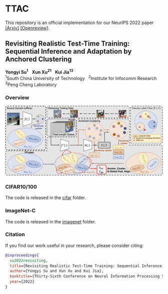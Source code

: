 # TTAC

This repository is an official implementation for our NeurIPS 2022 paper [\[Arxiv\]](https://arxiv.org/abs/2206.02721) [\[Openreview\]](https://openreview.net/forum?id=W-_4hgRkwb).

## Revisiting Realistic Test-Time Training: Sequential Inference and Adaptation by Anchored Clustering

**Yongyi Su<sup>1</sup>** &nbsp; **Xun Xu<sup>21</sup>** &nbsp; **Kui Jia<sup>13</sup>**
<br>
<sup>1</sup>South China University of Technology &nbsp; <sup>2</sup>Institute for Infocomm Research &nbsp; <sup>3</sup>Peng Cheng Laboratory
<br>


### Overview

![](./imgs/Overview_v1.png)


### CIFAR10/100

The code is released in the [cifar](cifar) folder.

### ImageNet-C

The code is released in the [imagenet](imagenet) folder.

### Citation

If you find our work useful in your research, please consider citing:

```bibtex
@inproceedings{
  su2022revisiting,
  title={Revisiting Realistic Test-Time Training: Sequential Inference and Adaptation by Anchored Clustering},
  author={Yongyi Su and Xun Xu and Kui Jia},
  booktitle={Thirty-Sixth Conference on Neural Information Processing Systems},
  year={2022}
}
```
